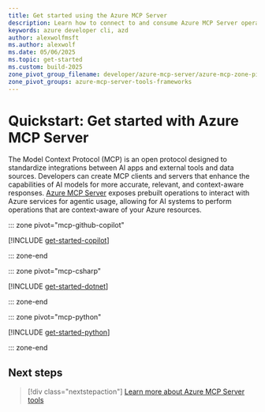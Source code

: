 ```yaml
---
title: Get started using the Azure MCP Server
description: Learn how to connect to and consume Azure MCP Server operations
keywords: azure developer cli, azd
author: alexwolfmsft
ms.author: alexwolf
ms.date: 05/06/2025
ms.topic: get-started
ms.custom: build-2025
zone_pivot_group_filename: developer/azure-mcp-server/azure-mcp-zone-pivot-groups.json
zone_pivot_groups: azure-mcp-server-tools-frameworks
---
```


# Quickstart: Get started with Azure MCP Server

The Model Context Protocol (MCP) is an open protocol designed to standardize integrations between AI apps and external tools and data sources. Developers can create MCP clients and servers that enhance the capabilities of AI models for more accurate, relevant, and context-aware responses. [Azure MCP Server](https://github.com/Azure/azure-mcp) exposes prebuilt operations to interact with Azure services for agentic usage, allowing for AI systems to perform operations that are context-aware of your Azure resources.

::: zone pivot="mcp-github-copilot"

[!INCLUDE [get-started-copilot](includes/get-started-copilot.md)]

::: zone-end

::: zone pivot="mcp-csharp"

[!INCLUDE [get-started-dotnet](includes/get-started-dotnet.md)]

::: zone-end

::: zone pivot="mcp-python"

[!INCLUDE [get-started-python](includes/get-started-python.md)]

::: zone-end

## Next steps

> [!div class="nextstepaction"]
> [Learn more about Azure MCP Server tools](tools/get-started.md)
